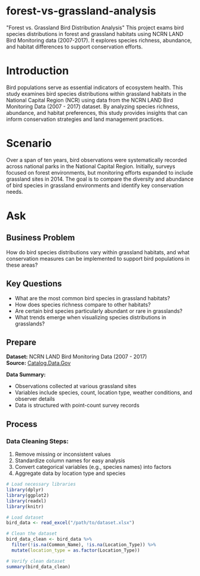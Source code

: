 # forest-vs-grassland-analysis
"Forest vs. Grassland Bird Distribution Analysis" This project exams bird species distributions in forest and grassland habitats using NCRN LAND Bird Monitoring data (2007-2017). It explores species richness, abundance, and habitat differences to support conservation efforts.

# Introduction
Bird populations serve as essential indicators of ecosystem health. This study examines bird species distributions within grassland habitats in the National Capital Region (NCR) using data from the NCRN LAND Bird Monitoring Data (2007 - 2017) dataset. By analyzing species richness, abundance, and habitat preferences, this study provides insights that can inform conservation strategies and land management practices.

# Scenario
Over a span of ten years, bird observations were systematically recorded across national parks in the National Capital Region. Initially, surveys focused on forest environments, but monitoring efforts expanded to include grassland sites in 2014. The goal is to compare the diversity and abundance of bird species in grassland environments and identify key conservation needs.

# Ask
## Business Problem
How do bird species distributions vary within grassland habitats, and what conservation measures can be implemented to support bird populations in these areas?

## Key Questions
* What are the most common bird species in grassland habitats?
* How does species richness compare to other habitats?
* Are certain bird species particularly abundant or rare in grasslands?
* What trends emerge when visualizing species distributions in grasslands?

## Prepare
**Dataset:** NCRN LAND Bird Monitoring Data (2007 - 2017)  
**Source:** [Catalog.Data.Gov](https://catalog.data.gov)  

**Data Summary:**
- Observations collected at various grassland sites
- Variables include species, count, location type, weather conditions, and observer details
- Data is structured with point-count survey records

## Process
### Data Cleaning Steps:
1. Remove missing or inconsistent values
2. Standardize column names for easy analysis
3. Convert categorical variables (e.g., species names) into factors
4. Aggregate data by location type and species

```r
# Load necessary libraries
library(dplyr)
library(ggplot2)
library(readxl)
library(knitr)

# Load dataset
bird_data <- read_excel("/path/to/dataset.xlsx")

# Clean the dataset
bird_data_clean <- bird_data %>%
  filter(!is.na(Common_Name), !is.na(Location_Type)) %>%
  mutate(location_type = as.factor(Location_Type))

# Verify clean dataset
summary(bird_data_clean)
```
